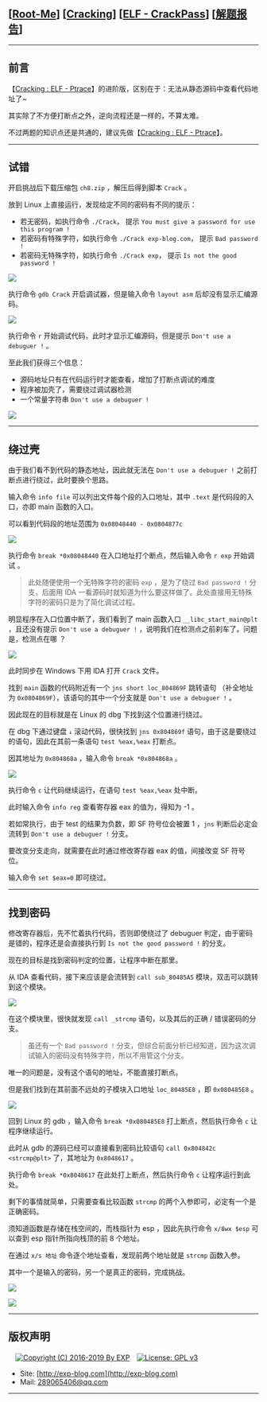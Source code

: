 ## [[Root-Me](https://www.root-me.org/)] [[Cracking](https://www.root-me.org/en/Challenges/Cracking/)] [[ELF - CrackPass](https://www.root-me.org/en/Challenges/Cracking/ELF-CrackPass)] [[解题报告](http://exp-blog.com/2019/03/01/pid-3434/)]

------


## 前言

【[Cracking : ELF - Ptrace](https://github.com/lyy289065406/CTF-Solving-Reports/tree/master/rootme/Cracking/%5B07%5D%20%5B15P%5D%20ELF%20-%20Ptrace)】的进阶版，区别在于：无法从静态源码中查看代码地址了~

其实除了不方便打断点之外，逆向流程还是一样的，不算太难。

不过两题的知识点还是共通的，建议先做【[Cracking : ELF - Ptrace](https://github.com/lyy289065406/CTF-Solving-Reports/tree/master/rootme/Cracking/%5B07%5D%20%5B15P%5D%20ELF%20-%20Ptrace)】。

------------

## 试错

开启挑战后下载压缩包 `ch8.zip` ，解压后得到脚本 `Crack` 。

放到 Linux 上直接运行，发现给定不同的密码有不同的提示：

- 若无密码，如执行命令 `./Crack`， 提示 `You must give a password for use this program !`
- 若密码有特殊字符，如执行命令 `./Crack exp-blog.com`， 提示 `Bad password !`
- 若密码无特殊字符，如执行命令 `./Crack exp`， 提示 `Is not the good password !`

![](https://github.com/lyy289065406/CTF-Solving-Reports/blob/master/rootme/Cracking/%5B14%5D%20%5B30P%5D%20ELF%20-%20CrackPass/imgs/01.png)


执行命令 `gdb Crack` 开启调试器，但是输入命令 `layout asm` 后却没有显示汇编源码。

![](https://github.com/lyy289065406/CTF-Solving-Reports/blob/master/rootme/Cracking/%5B14%5D%20%5B30P%5D%20ELF%20-%20CrackPass/imgs/02.png)

执行命令 `r` 开始调试代码，此时才显示汇编源码，但是提示 `Don't use a debuguer !` 。

至此我们获得三个信息：

- 源码地址只有在代码运行时才能查看，增加了打断点调试的难度
- 程序被加壳了，需要绕过调试器检测
- 一个常量字符串  `Don't use a debuguer !`

![](https://github.com/lyy289065406/CTF-Solving-Reports/blob/master/rootme/Cracking/%5B14%5D%20%5B30P%5D%20ELF%20-%20CrackPass/imgs/03.png)

------------

## 绕过壳

由于我们看不到代码的静态地址，因此就无法在 `Don't use a debuguer !` 之前打断点进行绕过，此时要换个思路。

输入命令 `info file` 可以列出文件每个段的入口地址，其中 `.text` 是代码段的入口，亦即 main 函数的入口。

可以看到代码段的地址范围为 `0x08048440 - 0x0804877c`

![](https://github.com/lyy289065406/CTF-Solving-Reports/blob/master/rootme/Cracking/%5B14%5D%20%5B30P%5D%20ELF%20-%20CrackPass/imgs/04.png)

执行命令 `break *0x08048440` 在入口地址打个断点，然后输入命令 `r exp` 开始调试 。

> 此处随便使用一个无特殊字符的密码 `exp` ，是为了绕过 `Bad password !` 分支，后面用 IDA 一看源码时就知道为什么要这样做了。此处直接用无特殊字符的密码只是为了简化调试过程。

明显程序在入口位置中断了，我们看到了 main 函数入口 `__libc_start_main@plt` ，且还没有提示 `Don't use a debuguer !` ，说明我们在检测点之前刹车了。问题是，检测点在哪 ？

![](https://github.com/lyy289065406/CTF-Solving-Reports/blob/master/rootme/Cracking/%5B14%5D%20%5B30P%5D%20ELF%20-%20CrackPass/imgs/05.png)

此时同步在 Windows 下用 IDA 打开 `Crack` 文件。

找到 `main` 函数的代码附近有一个 `jns short loc_804869F` 跳转语句 （补全地址为 `0x0804869F`），该语句的其中一个分支就是 `Don't use a debuguer !` 。

因此现在的目标就是在 Linux 的 dbg 下找到这个位置进行绕过。

在 dbg 下通过键盘 `↓` 滚动代码，很快找到 `jns 0x804869f` 语句，由于这是要绕过的语句，因此在其前一条语句 `test %eax,%eax` 打断点。

因其地址为 `0x804868a` ，输入命令 `break *0x804868a` 。

![](https://github.com/lyy289065406/CTF-Solving-Reports/blob/master/rootme/Cracking/%5B14%5D%20%5B30P%5D%20ELF%20-%20CrackPass/imgs/06.png)

执行命令 `c` 让代码继续运行，在语句 `test %eax,%eax` 处中断。

此时输入命令 `info reg` 查看寄存器 eax 的值为，得知为 -1 。

若如常执行，由于 test 的结果为负数，即 SF 符号位会被置 1 ，`jns` 判断后必定会流转到 `Don't use a debuguer !` 分支。

要改变分支走向，就需要在此时通过修改寄存器 eax 的值，间接改变 SF 符号位。

输入命令 `set $eax=0` 即可绕过。

------------

## 找到密码

修改寄存器后，先不忙着执行代码，否则即使绕过了 debuguer 判定，由于密码是错的，程序还是会直接执行到 `Is not the good password !` 的分支。

现在的目标是找到密码判定的位置，让程序中断在那里。

从 IDA 查看代码，接下来应该是会流转到 `call sub_80485A5` 模块，双击可以跳转到这个模块。

![](https://github.com/lyy289065406/CTF-Solving-Reports/blob/master/rootme/Cracking/%5B14%5D%20%5B30P%5D%20ELF%20-%20CrackPass/imgs/07.png)

在这个模块里，很快就发现 `call _strcmp` 语句，以及其后的正确 / 错误密码的分支。

> 虽还有一个 `Bad password !` 分支，但综合前面分析已经知道，因为这次调试输入的密码没有特殊字符，所以不用管这个分支。

唯一的问题是，没有这个语句的地址，不能直接打断点。

但是我们找到在其前面不远处的子模块入口地址 `loc_80485E8` ，即 `0x080485E8` 。

![](https://github.com/lyy289065406/CTF-Solving-Reports/blob/master/rootme/Cracking/%5B14%5D%20%5B30P%5D%20ELF%20-%20CrackPass/imgs/08.png)

回到 Linux 的 gdb ，输入命令 `break *0x080485E8` 打上断点，然后执行命令 `c` 让程序继续运行。

此时从 gdb 的源码已经可以直接看到密码比较语句 `call 0x804842c <strcmp@plt>` 了，其地址为 `0x8048617` 。

执行命令 `break *0x8048617`  在此处打上断点，然后执行命令 `c` 让程序运行到此处。

剩下的事情就简单，只需要查看比较函数 `strcmp` 的两个入参即可，必定有一个是正确密码。

须知道函数是存储在栈空间的，而栈指针为 esp ，因此先执行命令 `x/8wx $esp` 可以查到 esp 指针所指向栈顶的前 8 个地址。

在通过 `x/s 地址` 命令逐个地址查看，发现前两个地址就是 `strcmp` 函数入参。

其中一个是输入的密码，另一个是真正的密码，完成挑战。

![](https://github.com/lyy289065406/CTF-Solving-Reports/blob/master/rootme/Cracking/%5B14%5D%20%5B30P%5D%20ELF%20-%20CrackPass/imgs/09.png)

![](https://github.com/lyy289065406/CTF-Solving-Reports/blob/master/rootme/Cracking/%5B14%5D%20%5B30P%5D%20ELF%20-%20CrackPass/imgs/10.png)


------

## 版权声明

　[![Copyright (C) 2016-2019 By EXP](https://img.shields.io/badge/Copyright%20(C)-2016~2019%20By%20EXP-blue.svg)](http://exp-blog.com)　[![License: GPL v3](https://img.shields.io/badge/License-GPL%20v3-blue.svg)](https://www.gnu.org/licenses/gpl-3.0)
  

- Site: [http://exp-blog.com](http://exp-blog.com) 
- Mail: <a href="mailto:289065406@qq.com?subject=[EXP's Github]%20Your%20Question%20（请写下您的疑问）&amp;body=What%20can%20I%20help%20you?%20（需要我提供什么帮助吗？）">289065406@qq.com</a>


------
